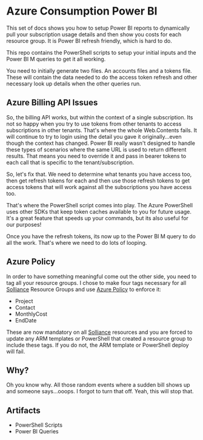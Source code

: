 # Azure Consumption Power BI

This set of docs shows you how to setup Power BI reports to dynamically pull your subscription usage details and then show you costs for each resource group. It is Power BI refresh friendly, which is hard to do.

This repo contains the PowerShell scripts to setup your initial inputs and the Power BI M queries to get it all working.

You need to initially generate two files.  An accounts files and a tokens file. These will contain the data needed to do the access token refresh and other necessary look up details when the other queries run.

## Azure Billing API Issues

So, the billing API works, but within the context of a single subscription. Its not so happy when you try to use tokens from other tenants to access subscriptions in other tenants. That's where the whole Web.Contents fails.  It will continue to try to login using the detail you gave it originally...even though the context has changed. Power BI really wasn't designed to handle these types of scenarios where the same URL is used to return different results. That means you need to override it and pass in bearer tokens to each call that is specific to the tenant/subscription.

So, let's fix that.  We need to determine what tenants you have access too, then get refresh tokens for each and then use those refresh tokens to get access tokens that will work against all the subscriptions you have access too.

That's where the PowerShell script comes into play. The Azure PowerShell uses other SDKs that keep token caches available to you for future usage.  It's a great feature that speeds up your commands, but its also useful for our purposes!

Once you have the refresh tokens, its now up to the Power BI M query to do all the work.  That's where we need to do lots of looping.

## Azure Policy

In order to have something meaningful come out the other side, you need to tag all your resource groups. I chose to make four tags necessary for all [Solliance](https://www.solliance.net/) Resource Groups and use [Azure Policy](https://docs.microsoft.com/en-us/azure/governance/policy/overview) to enforce it:

- Project
- Contact
- MonthlyCost
- EndDate

These are now mandatory on all [Solliance](https://www.solliance.net/) resources and you are forced to update any ARM templates or PowerShell that created a resource group to include these tags. If you do not, the ARM template or PowerShell deploy will fail.

## Why?

Oh you know why.  All those random events where a sudden bill shows up and someone says...ooops.  I forgot to turn that off.  Yeah, this will stop that.

## Artifacts

- PowerShell Scripts
- Power BI Queries
